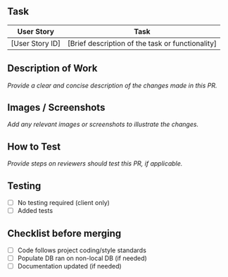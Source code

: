 ## Task
|   User Story    |   Task                                                              |
|:---------------:|---------------------------------------------------------------------|
| [User Story ID] | [Brief description of the task or functionality]                    |

## Description of Work
*Provide a clear and concise description of the changes made in this PR.*

## Images / Screenshots
*Add any relevant images or screenshots to illustrate the changes.*

## How to Test
*Provide steps on reviewers should test this PR, if applicable.*

## Testing
- [ ] No testing required (client only)
- [ ] Added tests

## Checklist before merging
- [ ] Code follows project coding/style standards
- [ ] Populate DB ran on non-local DB (if needed)
- [ ] Documentation updated (if needed)
